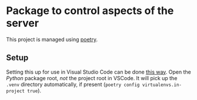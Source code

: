 # Package to control aspects of the server

This project is managed using [poetry](https://python-poetry.org/).

## Setup

Setting this up for use in Visual Studio Code can be done [this way](https://github.com/microsoft/vscode-python/issues/8372#issuecomment-641816271).
Open the *Python* package root, *not* the project root in VSCode.
It will pick up the `.venv` directory automatically, if present (`poetry config virtualenvs.in-project true`).
